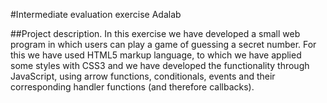 #Intermediate evaluation exercise Adalab

##Project description.
In this exercise we have developed a small web program in which users can play a game of guessing a secret number.
For this we have used HTML5 markup language, to which we have applied some styles with CSS3 and we have developed the functionality through JavaScript, using arrow functions, conditionals, events and their corresponding handler functions (and therefore callbacks).
